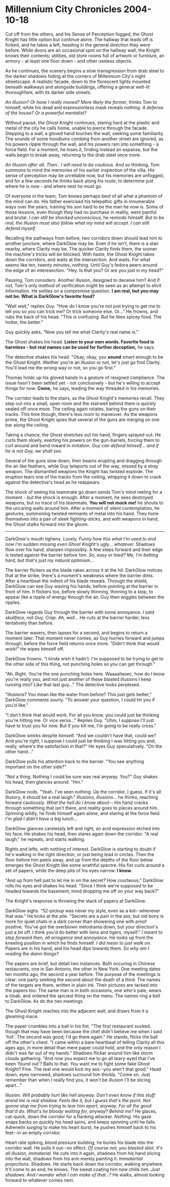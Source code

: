 <!-- TITLE: Millennium City Chronicles 2004-10-18 -->
<!-- SUBTITLE: A game log for Millennium City Chronicles -->

# Millennium City Chronicles 2004-10-18

Cut off from the others, and his Sense of Perception fogged, the Ghost Knight has little option but continue alone. The hallway that leads off is forked, and he takes a left, heading in the general direction they were before. While doors are an occasional spot on the hallway wall, the Knight knows their contents; utilities, old store rooms full of artwork or furniture, an armory - at least one floor down - and other useless objects.

As he continues, the scenery begins a slow transgression from drab steel to the darker shadows hiding at the corners of Millennium City's night streetscape. A realistic facade, down to the florescent lights mounted beneath walkways and alongside buildings, offering a general well-lit thoroughfare, with its darker side streets.

_An illusion? Or have I really moved? More likely the former,_ thinks Tom to himself, while his dead and expressionless mask reveals nothing. _A defense of the house? Or a powerful mentalist?_

Without pause, the Ghost Knight continues, staring hard at the plastic and metal of the city he calls home, unable to pierce through the facade. Stepping to a wall, a gloved hand touches the wall, seeking some familiarity. The sounds of some hoodlums combing from another street are ignored, as his powers ripple through the wall, and his powers ram into something - a force field. For a moment, he loses it, finding instead an expanse, but the walls begin to break away, returning to the drab steel once more.

_An illusion after all. Then.. I will need to be cautious._ And so thinking, Tom summons to mind the memories of his earlier inspection of the villa. His sense of perception may be unreliable now, but his memories are unfogged, and for a few seconds he thinks back along his route, to determine just where he is now - and where next he must go.

Of everyone in the team, Tom knows perhaps best of all what a phantom of the mind can do. His father exercised his telepathic gifts in innumerable ways over the years, training his son hard to be the man he now is. Some of those lessons, even though they had no purchase in reality, were painful and brutal. _I can still be shocked unconscious,_ he reminds himself. _But to be real, the illusion must also follow what my mind will accept. I can still defend myself._

Recalling the pathways from before, two corridors down should lead him to another juncture, where DarkGlow may be. Even if he isn't, there is a stair nearby, where Clarity may be. The quicker Clarity finds them, the sooner the machine's tricks will be blocked. With haste, the Ghost Knight takes down the corridors, and waits at the intersection. And waits. For what seems like ten, twenty minutes, nothing. Until Guy's fedora peers around the edge of an interesection. "Hey. Is that you? Or are you just in my head?"

Pausing, Tom considers. Another illusion, designed to deceive him? And if not, Tom's only method of verification might be seen as an attempt to elicit information. He settles on a compromise question. **I am real, but you may not be. What is DarkGlow's favorite food?**

"Wait wait," replies Guy. "How do I know you're not just trying to get me to tell you so you can trick me? Or trick someone else. Or..." He frowns, and rubs the back of his head. "This is confusing. But he likes spicey food. The hotter, the better."

Guy quickly asks, "Now you tell me what Clarity's real name is."

The Ghost shakes his head. **Listen to your own words. Favorite food is harmless - but real names can be used for further deception,** he says.

The detective shakes his head. "Okay, okay, you **sound** smart enough to be the Ghost Knight. Weither you're an illusion or not, let's just go find Clarity. You'll lead me the wrong way or not, so you go first."

Thomas holds up his gloved hands in a gesture of resigned compliance. The issue hasn't been settled yet - not conclusively - but he's willing to accept things for now. **Come,** he says, leading the way threaded in his memories.

The corridor leads to the stairs, as the Ghost Knight's memories recall. They step out into a small, open room and the stairwell behind them is quickly sealed off once more. The ceiling again rotates, baring the guns on their tracks. This time though, there's less room to maneuver. As the weapons prime, the Ghost Knight spies that several of the guns are merging on one bar along the ceiling.

Taking a chance, the Ghost stretches out his hand, fingers splayed out. He curls them slowly, exerting his powers on the gun-barrels, forcing them to curl around and bend inward in imitation. _Guy can defend himself... and if he is not Guy, we shall see._

Several of the guns slow down, their beams erupting and dragging through the air like feathers, while Guy teleports out of the way, missed by a stray weapon. The dismantled weapons the Knight has twisted explode. The eruption tears one of the tracks from the ceiling, whipping it down to crack against the detective's head as he reappears.

The shock of seeing his teammate go down sends Tom's mind reeling for a moment - but the shock is enough. After a moment, he sees destroyed weapons, but no trace of his teammate. **You will not mock me!** he shouts to the uncaring walls around him. After a moment of silent contemplation, he gestures, summoning twisted remnants of metal into his hand. They hone themselves into a pair of sleek fighting-sticks, and with weapons in hand, the Ghost stalks forward into the gloom.

---

DarkGlow's mouth tighens. _Lovely. Funny how this what I'm used to and now I'm sudden missing even Ghost Knight's ugly... whatever._ Shadows flow over his hand, sharpen impossibly. A few steps forward and their edge is tested against the barrier before him. _So, easy or hard? Me, I'm betting hard, but that's just my natural optimism..._

The barrier flickers as the blade rakes across it at the hit. DarkGlow notices that at the strike, there's a moment's weakness where the barrier dims. After a heartbeat the indent of his blade reseals. Through the shield, DarkGlow can see Guy waving his hands, before pointing at the barrier in front of him. It flickers too, before slowly thinning, thinning to a stop, to appear like a ripple of energy through the air. Guy then wiggles between the ripples.

DarkGlow regards Guy through the barrier with some annoyance. _I said skullface, not Guy. Crap. Ah, well..._ He cuts at the barrier harder, less tentatively than before.

The barrier wavers, then lapses for a second, and begins to return a moment later. That moment never comes, as Guy hurries forward and jumps through, before the force field returns once more. "Didn't think that would work!" He wipes himself off.

DarkGlow frowns. "I kinda wish it hadn't. I'm supposed to be trying to get to the other side of this thing, not punching holes so you can get through."

"Ah. Right. You're the one punching holes here. Waaaaitasec, how do I know you're really you, and not just another of these blasted illusions I keep running into? Like that last guy..." The detective looks perplexed.

"Illusions? You mean like the water from before? This just gets better," DarkGlow comments sourly. "To answer your question, I could hit you if you'd like."

"I don't think that would work. For all you know, you could just be thinking you're hitting me. Or vice versa..." Replies Guy. "Uhm, I suppose I'll just have to trust you for now. But if you kill me, I'm going to be really cross."

DarkGlow smirks despite himself. "And we couldn't have that, could we? And you're right, I suppose I could just be thinking I was hitting you and, really, where's the satisfaction in that?" He eyes Guy speculatively. "On the other hand..."

DarkGlow pulls his attention back to the barrier. "You see anything important on the other side?"

"Not a thing. Nothing I could be sure was real anyway. You?" Guy shakes his head, then glances around. "Hm."

DarkGlow nods. "Yeah. I've seen nothing. Up the corridor, I guess. If it's all illusory, it should be a real laugh." _Illusions, illusions..._ he thinks, reaching forward cautiously. _What the hell do I know about--_ His hand cracks through something that isn't there, and reality goes to pieces around him. Spinning wildly, he finds himself again alone, and staring at the force field. _I'm glad I didn't have a big lunch..._

DarkGlow glances carelessly left and right, an acid expression etched into his face. He shakes his head, then stares again down the corridor. "A real laugh," he repeats, and starts walking.

Rights and lefts, with nothing of interest. DarkGlow is starting to doubt if he's walking in the right direction, or just being lead in circles. Then the floor before him peels away, and up from the depths of the floor below emerges the Ghost Knight like some wrathful spectre. His fist curls around a set of papers, while the deep pits of his eyes narrow. **I know.**

"And up from hell just to let me in on the secret? How courteous." DarkGlow rolls his eyes and shakes his head. "Since I think we're supposed to be headed towards the basement, mind dropping me off on your way back?"

The Knight's response is throwing the stack of papers at DarkGlow.

DarkGlow sighs. "52-pickup was never my style, even as a kid--whenever that was." He kicks at the pile. "Secrets are a pain in the ass, but old bony is more for quiet chats in a dark corner than showering one with proof positive. You've got the overblown melodrama down, but your direction's just a bit off. I think you'd do better with lions and tigers, myself." _I meant to step forward then, all arrogance and annoyance._ He looks up from the kneeling position in which he finds himself. _I did mean to just walk on._ Papers are in his hand, and his head dips towards them. _So why am I reading the damn things?_

The papers are brief, but detail two instances. Both occuring in Chinese restaurants, one in San Antonio, the other in New York. One meeting dates ten months ago, the second a year before. The purpose of the meetings is clear: one party seeking the second about the death of a third. The names of the targets are there, written in plain ink. Their pictures are tacked into the papers too. The same man is in both occasions, one who's pale, wears a cloak, and ordered the spiciest thing on the menu. The names ring a bell to DarkGlow. As do the two meetings.

The Ghost Knight reaches into the adjacent wall, and draws from it a gleaming mace.

The paper crumbles into a ball in his fist. "The first restaurant sucked, though that may have been because the chef didn't believe me when I said 'hot'. The second was good; I'd go there again." He stands, flicks the ball off the other's chest. "I came within a bare heartbeat of telling Clarity all this ages ago, in more detail than mere paper could hold, and the only reason I didn't was far out of my hands." Shadows flicker around him like storm clouds gathering. "And now you expect me to go all teary-eyed that I've been 'found out'? Balls to that. You want me to fight some fake Ghost Knight? Fine. The real one would kick my ass--you aren't that good." Head down, eyes narrowed, shadows surround him thickly. "Come on. Just remember than when I really find you, it won't be illusion I'll be slicing apart..."

_Illusion. Will probably hurt like hell anyway. Don't even know if this stuff arond me is real shadow. Feels like it, but I guess that's the point. Not gonna stop me from trying to tear him apart, anyway. For all the good that'd do. What's he bloody waiting for, anyway? Behind me?_ He glaces, cat-quick, down the corridor for a flanking attacker. _Nothing._ His gaze snaps backs so quickly his head spins, and keeps spinning until he falls. Adreneiln surging to make his heart burst, he pushes himself back to his feet--in an empty corridor.

Heart rate spiking, blood pressure building, he buries his blade into the corridor wall. He pulls it out--no effect. _Of course not, you blasted idiot. It's all illusion, immaterial._ He cuts into it again, shadows from his hand slicing into the wall, shadows from his arm merely painting it. _Immatertial projections. Shadows._ He starts back down the corridor, walking anywhere. It'll come to an end, he knows. The sweat coating him now chills him. _Just shadows. And I wonder what I can make of that...?_ He walks, almost looking forward to whatever comes next.